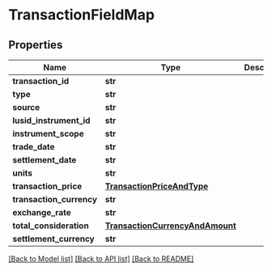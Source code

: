 # TransactionFieldMap


## Properties
Name | Type | Description | Notes
------------ | ------------- | ------------- | -------------
**transaction_id** | **str** |  | 
**type** | **str** |  | 
**source** | **str** |  | 
**lusid_instrument_id** | **str** |  | 
**instrument_scope** | **str** |  | 
**trade_date** | **str** |  | 
**settlement_date** | **str** |  | 
**units** | **str** |  | 
**transaction_price** | [**TransactionPriceAndType**](TransactionPriceAndType.md) |  | 
**transaction_currency** | **str** |  | 
**exchange_rate** | **str** |  | 
**total_consideration** | [**TransactionCurrencyAndAmount**](TransactionCurrencyAndAmount.md) |  | 
**settlement_currency** | **str** |  | 

[[Back to Model list]](../README.md#documentation-for-models) [[Back to API list]](../README.md#documentation-for-api-endpoints) [[Back to README]](../README.md)


